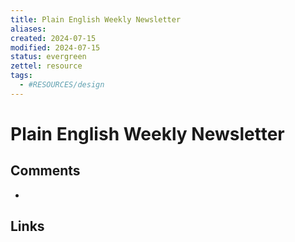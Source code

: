 ```yaml
---
title: Plain English Weekly Newsletter
aliases: 
created: 2024-07-15
modified: 2024-07-15
status: evergreen
zettel: resource
tags:
  - #RESOURCES/design
---
```

# Plain English Weekly Newsletter
## Comments
- 
## Links
